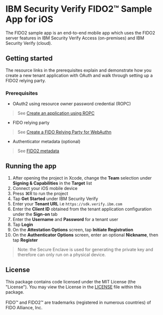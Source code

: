 # IBM Security Verify FIDO2™ Sample App for iOS

The FIDO2 sample app is an end-to-end mobile app which uses the FIDO2 server features in IBM Security Verify Access (on-premises) and IBM Security Verify (cloud).

## Getting started

  The resource links in the prerequisites explain and demonstrate how you create a new tenant application with OAuth and walk through setting up a FIDO2 relying party.

### Prerequisites

- OAuth2 using resource owner password credential (ROPC)

> See [Create an application using ROPC](https://docs.verify.ibm.com/verify/docs/developer-portal-ropc-example)

- FIDO relying party

> See [Create a FIDO Relying Party for WebAuthn](https://docs.verify.ibm.com/verify/docs/support-developers-create-a-fido-relying-party)

- Authenticator metadata (optional)

> See [FIDO2 metadata](https://docs.verify.ibm.com/verify/docs/user-authentication-fido2#metadata)


## Running the app

1. After opening the project in Xcode, change the **Team** selection under **Signing & Capabilities** in the **Target** list
2. Connect your iOS mobile device
3. Press ⌘R to run the project
4. Tap **Get Started** under IBM Security Verify
5. Enter your **Tenant URL**  i.e `https://sdk.verify.ibm.com`
6. Enter the **Client ID** obtained from the tenant application configuration under the **Sign-on** tab
7. Enter the **Username** and **Password** for a tenant user
8. Tap **Login**
9. On the **Attestation Options** screen, tap **Initiate Registration**
10. On the **Authenticator Options** screen, enter an optional **Nickname**, then tap **Register**

> Note: the Secure Enclave is used for generating the private key and therefore can only run on a physical device. 

## License
This package contains code licensed under the MIT License (the "License"). You may view the License in the [LICENSE](../../LICENSE) file within this package.
<br/><br/>
FIDO™ and FIDO2™  are  trademarks (registered in numerous countries) of FIDO Alliance, Inc.

